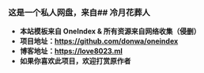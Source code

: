### 这是一个私人网盘，来自## 冷月花葬人

- **本站模板来自 OneIndex & 所有资源来自网络收集（侵删）**
- **项目地址：https://github.com/donwa/oneindex**                 
- **博客地址：https://love8023.ml**
- **如果你喜欢此项目，欢迎打赏原作者**

